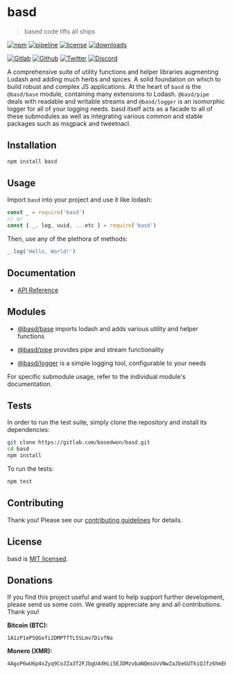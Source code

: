 # basd

> based code lifts all ships

[![npm](https://img.shields.io/npm/v/basd?style=flat&logo=npm)](https://www.npmjs.com/package/basd)
[![pipeline](https://gitlab.com/basedwon/basd/badges/master/pipeline.svg)](https://gitlab.com/basedwon/basd/-/pipelines)
[![license](https://img.shields.io/npm/l/basd)](https://gitlab.com/basedwon/basd/-/blob/master/LICENSE)
[![downloads](https://img.shields.io/npm/dw/basd)](https://www.npmjs.com/package/basd) 

[![Gitlab](https://img.shields.io/badge/Gitlab%20-%20?logo=gitlab&color=%23383a40)](https://gitlab.com/basedwon/basd)
[![Github](https://img.shields.io/badge/Github%20-%20?logo=github&color=%23383a40)](https://github.com/basedwon/basd)
[![Twitter](https://img.shields.io/badge/@basdwon%20-%20?logo=twitter&color=%23383a40)](https://twitter.com/basdwon)
[![Discord](https://img.shields.io/badge/Basedwon%20-%20?logo=discord&color=%23383a40)](https://discordapp.com/users/basedwon)

A comprehensive suite of utility functions and helper libraries augmenting Lodash and adding much herbs and spices. A solid foundation on which to build robust and complex JS applications. At the heart of `basd` is the `@basd/base` module, containing many extensions to Lodash. `@basd/pipe` deals with readable and writable streams and `@basd/logger` is an isomorphic logger for all of your logging needs. basd itself acts as a facade to all of these submodules as well as integrating various common and stable packages such as msgpack and tweetnacl.

## Installation

```bash
npm install basd
```

## Usage

Import `basd` into your project and use it like lodash:

```js
const _ = require('basd')
// or
const { _, log, uuid, ...etc } = require('basd')
```

Then, use any of the plethora of methods:

```js
_.log('Hello, World!')
```

## Documentation

- [API Reference](/docs/api.md)

## Modules

- [@basd/base](https://gitlab.com/frenware/core/basd/base) imports lodash and adds various utility and helper functions

- [@basd/pipe](https://gitlab.com/frenware/core/basd/pipe) provides pipe and stream functionality

- [@basd/logger](https://gitlab.com/frenware/core/basd/logger) is a simple logging tool, configurable to your needs

For specific submodule usage, refer to the individual module's documentation.

## Tests

In order to run the test suite, simply clone the repository and install its dependencies:

```bash
git clone https://gitlab.com/basedwon/basd.git
cd basd
npm install
```

To run the tests:

```bash
npm test
```

## Contributing

Thank you! Please see our [contributing guidelines](/docs/contributing.md) for details.

## License

basd is [MIT licensed](https://gitlab.com/basedwon/basd/-/blob/master/LICENSE).

## Donations

If you find this project useful and want to help support further development, please send us some coin. We greatly appreciate any and all contributions. Thank you!

**Bitcoin (BTC):**
```
1A1zP1eP5QGefi2DMPTfTL5SLmv7DivfNa
```

**Monero (XMR):**
```
4AgoP6wU6p4xZyq9CoJZa3T2FJbgU4dHii5EJDMzvbaNQmsUvVNwZaJbeGUTkiQJfz6hmEKwGQXW8v9RjSxXp6EFLa5XU
```
